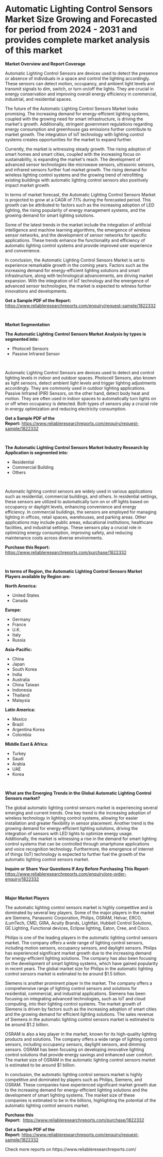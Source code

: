 <p><h1>Automatic Lighting Control Sensors Market Size Growing and Forecasted for period from 2024 - 2031 and provides complete market analysis of this market</h1></p><p><strong>Market Overview and Report Coverage</strong></p>
<p><p>Automatic Lighting Control Sensors are devices used to detect the presence or absence of individuals in a space and control the lighting accordingly. These sensors can detect motion, occupancy, and ambient light levels and transmit signals to dim, switch, or turn on/off the lights. They are crucial in energy conservation and improving overall energy efficiency in commercial, industrial, and residential spaces.</p><p>The future of the Automatic Lighting Control Sensors Market looks promising. The increasing demand for energy-efficient lighting systems, coupled with the growing need for smart infrastructure, is driving the market's growth. Additionally, stringent government regulations regarding energy consumption and greenhouse gas emissions further contribute to market growth. The integration of IoT technology with lighting control systems creates opportunities for the market to expand further.</p><p>Currently, the market is witnessing steady growth. The rising adoption of smart homes and smart cities, coupled with the increasing focus on sustainability, is expanding the market's reach. The development of advanced sensor technologies like microwave sensors, ultrasonic sensors, and infrared sensors further fuel market growth. The rising demand for wireless lighting control systems and the growing trend of retrofitting existing buildings with automatic lighting control sensors also positively impact market growth.</p><p>In terms of market forecast, the Automatic Lighting Control Sensors Market is projected to grow at a CAGR of 7.1% during the forecasted period. This growth can be attributed to factors such as the increasing adoption of LED lighting, the rising popularity of energy management systems, and the growing demand for smart lighting solutions.</p><p>Some of the latest trends in the market include the integration of artificial intelligence and machine learning algorithms, the emergence of wireless sensor networks, and the development of sensor networks for specific applications. These trends enhance the functionality and efficiency of automatic lighting control systems and provide improved user experience and convenience.</p><p>In conclusion, the Automatic Lighting Control Sensors Market is set to experience remarkable growth in the coming years. Factors such as the increasing demand for energy-efficient lighting solutions and smart infrastructure, along with technological advancements, are driving market expansion. With the integration of IoT technology and the emergence of advanced sensor technologies, the market is expected to witness further innovations and developments.</p></p>
<p><strong>Get a Sample PDF of the Report:</strong> <a href="https://www.reliableresearchreports.com/enquiry/request-sample/1822332">https://www.reliableresearchreports.com/enquiry/request-sample/1822332</a></p>
<p>&nbsp;</p>
<p><strong>Market Segmentation</strong></p>
<p><strong>The Automatic Lighting Control Sensors Market Analysis by types is segmented into:</strong></p>
<p><ul><li>Photocell Sensors</li><li>Passive Infrared Sensor</li></ul></p>
<p>&nbsp;</p>
<p><p>Automatic Lighting Control Sensors are devices used to detect and control lighting levels in indoor and outdoor spaces. Photocell Sensors, also known as light sensors, detect ambient light levels and trigger lighting adjustments accordingly. They are commonly used in outdoor lighting applications. Passive Infrared (PIR) Sensors, on the other hand, detect body heat and motion. They are often used in indoor spaces to automatically turn lights on or off when occupancy is detected. Both types of sensors play a crucial role in energy optimization and reducing electricity consumption.</p></p>
<p><strong>Get a Sample PDF of the Report:</strong>&nbsp;<a href="https://www.reliableresearchreports.com/enquiry/request-sample/1822332">https://www.reliableresearchreports.com/enquiry/request-sample/1822332</a></p>
<p>&nbsp;</p>
<p><strong>The Automatic Lighting Control Sensors Market Industry Research by Application is segmented into:</strong></p>
<p><ul><li>Residential</li><li>Commercial Building</li><li>Others</li></ul></p>
<p>&nbsp;</p>
<p><p>Automatic lighting control sensors are widely used in various applications such as residential, commercial buildings, and others. In residential settings, these sensors are utilized to automatically turn on or off lights based on occupancy or daylight levels, enhancing convenience and energy efficiency. In commercial buildings, the sensors are employed for managing lighting in offices, retail spaces, warehouses, and parking areas. Other applications may include public areas, educational institutions, healthcare facilities, and industrial settings. These sensors play a crucial role in optimizing energy consumption, improving safety, and reducing maintenance costs across diverse environments.</p></p>
<p><strong>Purchase this Report:</strong>&nbsp; <a href="https://www.reliableresearchreports.com/purchase/1822332">https://www.reliableresearchreports.com/purchase/1822332</a></p>
<p>&nbsp;</p>
<p><strong>In terms of Region, the Automatic Lighting Control Sensors Market Players available by Region are:</strong></p>
<p>
    <p> <strong> North America: </strong>
        <ul>
            <li>United States</li>
            <li>Canada</li>
        </ul>
        </p> 
    <p> <strong> Europe: </strong>
        <ul>
            <li>Germany</li>
            <li>France</li>
            <li>U.K.</li>
            <li>Italy</li>
            <li>Russia</li>
        </ul>
        </p> 
    <p> <strong> Asia-Pacific: </strong>
        <ul>
            <li>China</li>
            <li>Japan</li>
            <li>South Korea</li>
            <li>India</li>
            <li>Australia</li>
            <li>China Taiwan</li>
            <li>Indonesia</li>
            <li>Thailand</li>
            <li>Malaysia</li>
        </ul>
        </p> 
    <p> <strong> Latin America: </strong>
        <ul>
            <li>Mexico</li>
            <li>Brazil</li>
            <li>Argentina Korea</li>
            <li>Colombia</li>
        </ul>
        </p> 
    <p> <strong> Middle East & Africa: </strong>
        <ul>
            <li>Turkey</li>
            <li>Saudi</li>
            <li>Arabia</li>
            <li>UAE</li>
            <li>Korea</li>
        </ul>
    </p>
    </p>
<p>&nbsp;</p>
<p><strong>What are the Emerging Trends in the Global Automatic Lighting Control Sensors market?</strong></p>
<p><p>The global automatic lighting control sensors market is experiencing several emerging and current trends. One key trend is the increasing adoption of wireless technology in lighting control systems, allowing for easier installation and greater flexibility in sensor placement. Another trend is the growing demand for energy-efficient lighting solutions, driving the integration of sensors with LED lights to optimize energy usage. Additionally, the market is witnessing a rise in the demand for smart lighting control systems that can be controlled through smartphone applications and voice recognition technology. Furthermore, the emergence of internet of things (IoT) technology is expected to further fuel the growth of the automatic lighting control sensors market.</p></p>
<p><strong>Inquire or Share Your Questions If Any Before Purchasing This Report</strong>- <a href="https://www.reliableresearchreports.com/enquiry/pre-order-enquiry/1822332">https://www.reliableresearchreports.com/enquiry/pre-order-enquiry/1822332</a></p>
<p>&nbsp;</p>
<p><strong>Major Market Players</strong></p>
<p><p>The automatic lighting control sensors market is highly competitive and is dominated by several key players. Some of the major players in the market are Siemens, Panasonic Corporation, Philips, OSRAM, Helvar, ERCO, iLumTech, CMD, GIRA, Acuity Brands, Lightfair, Hubbell Control Solutions, GE Lighting, Functional devices, Eclipse lighting, Eaton, Cree, and Cisco.</p><p>Philips is one of the leading players in the automatic lighting control sensors market. The company offers a wide range of lighting control sensors, including motion sensors, occupancy sensors, and daylight sensors. Philips has experienced significant market growth due to the increasing demand for energy-efficient lighting solutions. The company has also been focusing on the development of smart lighting systems, which have gained popularity in recent years. The global market size for Philips in the automatic lighting control sensors market is estimated to be around $1.5 billion.</p><p>Siemens is another prominent player in the market. The company offers a comprehensive range of lighting control sensors and solutions for residential, commercial, and industrial applications. Siemens has been focusing on integrating advanced technologies, such as IoT and cloud computing, into their lighting control systems. The market growth of Siemens is driven by factors such as the increasing adoption of smart cities and the growing demand for efficient lighting solutions. The sales revenue of Siemens in the automatic lighting control sensors market is estimated to be around $1.2 billion.</p><p>OSRAM is also a key player in the market, known for its high-quality lighting products and solutions. The company offers a wide range of lighting control sensors, including occupancy sensors, daylight sensors, and dimming sensors. OSRAM has been focusing on developing innovative lighting control solutions that provide energy savings and enhanced user comfort. The market size of OSRAM in the automatic lighting control sensors market is estimated to be around $1 billion.</p><p>In conclusion, the automatic lighting control sensors market is highly competitive and dominated by players such as Philips, Siemens, and OSRAM. These companies have experienced significant market growth due to the increasing demand for energy-efficient lighting solutions and the development of smart lighting systems. The market size of these companies is estimated to be in the billions, highlighting the potential of the automatic lighting control sensors market.</p></p>
<p><strong>Purchase this Report:</strong>&nbsp;&nbsp;<a href="https://www.reliableresearchreports.com/purchase/1822332">https://www.reliableresearchreports.com/purchase/1822332</a></p>
<p></p>
<p><strong>Get a Sample PDF of the Report:</strong>&nbsp;<a href="https://www.reliableresearchreports.com/enquiry/request-sample/1822332">https://www.reliableresearchreports.com/enquiry/request-sample/1822332</a></p>
<p>Check more reports on https://www.reliableresearchreports.com/</p>